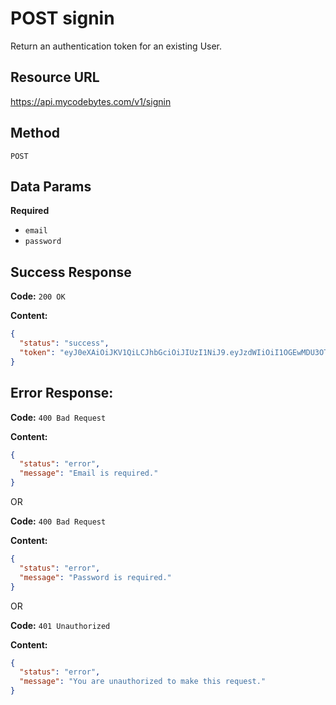 # POST signin

Return an authentication token for an existing User.

## Resource URL

<https://api.mycodebytes.com/v1/signin>

## Method

`POST`

## Data Params

**Required**

*   `email`
*   `password`

## Success Response

**Code:** `200 OK`

**Content:**

```json
{
  "status": "success",
  "token": "eyJ0eXAiOiJKV1QiLCJhbGciOiJIUzI1NiJ9.eyJzdWIiOiI1OGEwMDU3OTRkYjczMzE2NjcxYjdiMTAiLCJpYXQiOjE0ODY5NDE3NTIxNzh9.XIrVFzi0QiWT3DkIzkpeFFrEYRXsJVkXW9GCYrrvpYY"
}
```

## Error Response:

**Code:** `400 Bad Request`

**Content:**

```json
{
  "status": "error",
  "message": "Email is required."
}
```

OR

**Code:** `400 Bad Request`

**Content:**

```json
{
  "status": "error",
  "message": "Password is required."
}
```

OR

**Code:** `401 Unauthorized`

**Content:**

```json
{
  "status": "error",
  "message": "You are unauthorized to make this request."
}
```

